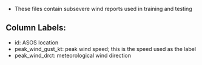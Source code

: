 * These files contain subsevere wind reports used in training and testing

## Column Labels:
* id: ASOS location
* peak_wind_gust_kt: peak wind speed; this is the speed used as the label
* peak_wind_drct: meteorological wind direction
